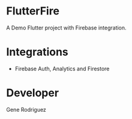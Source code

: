 # FlutterFire
A Demo Flutter project with Firebase integration.

# Integrations
- Firebase Auth, Analytics and Firestore

# Developer
Gene Rodriguez

